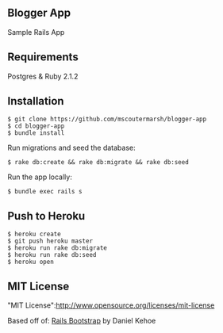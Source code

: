 ## Blogger App
Sample Rails App

## Requirements
Postgres & Ruby 2.1.2

## Installation

```
$ git clone https://github.com/mscoutermarsh/blogger-app
$ cd blogger-app
$ bundle install
```

Run migrations and seed the database:
```
$ rake db:create && rake db:migrate && rake db:seed
```
Run the app locally:
```
$ bundle exec rails s
```

## Push to Heroku
```
$ heroku create
$ git push heroku master
$ heroku run rake db:migrate
$ heroku run rake db:seed
$ heroku open
```

## MIT License

"MIT License":http://www.opensource.org/licenses/mit-license

Based off of: [Rails Bootstrap](https://github.com/RailsApps/rails-bootstrap/) by Daniel Kehoe
